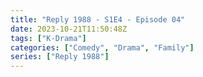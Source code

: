 ```yaml
---
title: "Reply 1988 - S1E4 - Episode 04"
date: 2023-10-21T11:50:48Z
tags: ["K-Drama"]
categories: ["Comedy", "Drama", "Family"]
series: ["Reply 1988"]
---
```



<mux-player stream-type="on-demand"
  src="https://kp3d-my.sharepoint.com/personal/ryoo_kp3d_onmicrosoft_com/_layouts/15/download.aspx?share=ET9RFLnX60BNqJ-zhDgrIiYBq4iQf45gqWOQja8_Nnxznw" prefer-playback="mse" controls>
  </mux-player>
  
  
  <script src="https://cdn.jsdelivr.net/npm/@mux/mux-player"></script>
  
 <script type="application/ld+json">
 {
  "@context": "https://schema.org/",
  "@type": "VideoObject",
  "name": "Reply 1988 - S1E4 - Episode 04",
  "contentUrl": "https://stream.mux.com/iLTbUX9Lu4l01KVZNKk4A4dyrSXLi402sds02s6TFX01U800.m3u8",
  "thumbnailUrl": "https://www.themoviedb.org/t/p/original/oDEPqQstDYUHUxzyHotV8yrnzGk.jpg?width=314&fit_mode=preserve&time=25",
  "uploadDate": "2023-10-21T11:50:48Z",
}

</script>